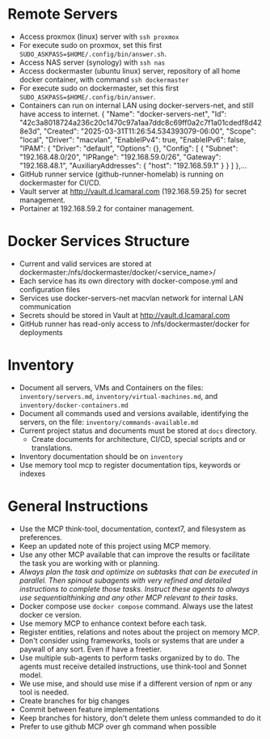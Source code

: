 # Remote Servers

- Access proxmox (linux) server with `ssh proxmox`
- For execute sudo on proxmox, set this first `SUDO_ASKPASS=$HOME/.config/bin/answer.sh`.
- Access NAS server (synology) with `ssh nas`
- Access dockermaster (ubuntu linux) server, repository of all home docker container, with command `ssh dockermaster`
- For execute sudo on dockermaster, set this first `SUDO_ASKPASS=$HOME/.config/bin/answer`.
- Containers can run on internal LAN using docker-servers-net, and still have access to internet.
    {
        "Name": "docker-servers-net",
        "Id": "42c3a8018724a236c20c1470c97a1aa7ddc8c69ff0a2c7f1a01cdedf8d428e3d",
        "Created": "2025-03-31T11:26:54.534393079-06:00",
        "Scope": "local",
        "Driver": "macvlan",
        "EnableIPv4": true,
        "EnableIPv6": false,
        "IPAM": {
            "Driver": "default",
            "Options": {},
            "Config": [
                {
                    "Subnet": "192.168.48.0/20",
                    "IPRange": "192.168.59.0/26",
                    "Gateway": "192.168.48.1",
                    "AuxiliaryAddresses": {
                        "host": "192.168.59.1"
                    }
                }
            ]
        },...
- GitHub runner service (github-runner-homelab) is running on dockermaster for CI/CD.
- Vault server at http://vault.d.lcamaral.com (192.168.59.25) for secret management.
- Portainer at 192.168.59.2 for container management.

# Docker Services Structure

- Current and valid services are stored at dockermaster:/nfs/dockermaster/docker/<service_name>/
- Each service has its own directory with docker-compose.yml and configuration files
- Services use docker-servers-net macvlan network for internal LAN communication
- Secrets should be stored in Vault at http://vault.d.lcamaral.com
- GitHub runner has read-only access to /nfs/dockermaster/docker for deployments

# Inventory
- Document all servers, VMs and Containers on the files: `inventory/servers.md`, `inventory/virtual-machines.md`, and `inventory/docker-containers.md`
- Document all commands used and versions available, identifying the servers, on the file: `inventory/commands-available.md`
- Current project status and documents must be stored at `docs` directory.
    - Create documents for architecture, CI/CD, special scripts and or translations.
- Inventory documentation should be on `inventory`
- Use memory tool mcp to register documentation tips, keywords or indexes

# General Instructions

- Use the MCP think-tool, documentation, context7, and filesystem as preferences.
- Keep an updated note of this project using MCP memory.
- Use any other MCP available that can improve the results or facilitate the task you are working with or planning.
- *Always plan the task and optimize on subtasks that can be executed in parallel. Then spinout subagents with very refined and detailed instructions to complete those tasks. Instruct these agents to always use sequentialthinking and any other MCP relevant to their tasks.*
- Docker compose use `docker compose` command. Always use the latest docker ce version.
- Use memory MCP to enhance context before each task.
- Register entities, relations and notes about the project on memory MCP.
- Don't consider using frameworks, tools or systems that are under a paywall of any sort. Even if have a freetier.
- Use multiple sub-agents to perform tasks organized by to do. The agents must receive detailed instructions, use think-tool and Sonnet model.
- We use mise, and should use mise if a different version of npm or any tool is needed.
- Create branches for big changes
- Commit between feature implementations
- Keep branches for history, don't delete them unless commanded to do it
- Prefer to use github MCP over gh command when possible
